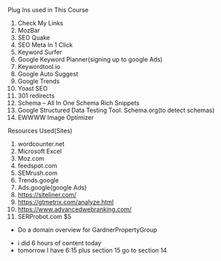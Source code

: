 Plug Ins used in This Course

1. Check My Links
2. MozBar
3. SEO Quake
4. SEO Meta In 1 Click
5. Keyword Surfer
6. Google Keyword Planner(signing up to google Ads)
7. Keywordtool.io
8. Google Auto Suggest
9. Google Trends
10. Yoast SEO
11. 301 redirects
12. Schema – All In One Schema Rich Snippets
13. Google Structured Data Testing Tool. Schema.org(to detect schemas)
14. EWWWW Image Optimizer


Resources Used(Sites)
1. wordcounter.net
2. Microsoft Excel
3. Moz.com
4. feedspot.com
5. SEMrush.com
7. Trends.google
8. Ads.google(google Ads)
9. https://siteliner.com/
10. https://gtmetrix.com/analyze.html
11. https://www.advancedwebranking.com/
12. SERProbot.com $5

* Do a domain overview for GardnerPropertyGroup
- i did 6 hours of content today
- tomorrow I have 6:15 plus section 15 go to section 14